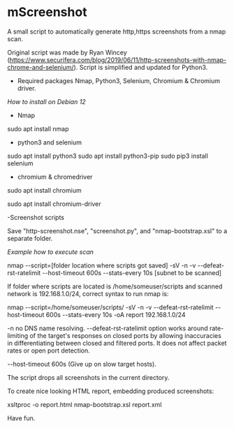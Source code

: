 # mScreenshot
A small script to automatically generate http,https screenshots from a nmap scan. 

Original script was made by Ryan Wincey (https://www.securifera.com/blog/2019/06/11/http-screenshots-with-nmap-chrome-and-selenium/).
Script is simplified and updated for Python3.

* Required packages Nmap, Python3, Selenium, Chromium & Chromium driver.

*How to install on Debian 12* 

- Nmap

sudo apt install nmap

- python3 and selenium 

sudo apt install python3 
sudo apt install python3-pip
sudo pip3 install selenium

- chromium & chromedriver

sudo apt install chromium

sudo apt install chromium-driver

-Screenshot scripts

Save  "http-screenshot.nse", "screenshot.py", and "nmap-bootstrap.xsl" to a separate folder.

*Example how to execute scan*

nmap --script=[folder location where scripts got saved] -sV -n -v --defeat-rst-ratelimit --host-timeout 600s --stats-every 10s [subnet to be scanned]

If folder where scripts are located is /home/someuser/scripts and scanned network is 192.168.1.0/24, correct syntax to run nmap is:

nmap --script=/home/someuser/scripts/ -sV -n -v --defeat-rst-ratelimit --host-timeout 600s --stats-every 10s -oA report 192.168.1.0/24


-n no DNS name resolving.
--defeat-rst-ratelimit option works around rate-limiting of the target's responses on closed ports by allowing inaccuracies in differentiating between closed and filtered ports. It does not affect packet rates or open port detection.

--host-timeout 600s (Give up on slow target hosts).

The script drops all screenshots in the current directory.

To create nice looking HTML report, embedding produced screenshots:

xsltproc -o report.html nmap-bootstrap.xsl report.xml


Have fun.
